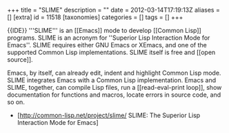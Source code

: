 +++
title = "SLIME"
description = ""
date = 2012-03-14T17:19:13Z
aliases = []
[extra]
id = 11518
[taxonomies]
categories = []
tags = []
+++

{{IDE}}
'''SLIME''' is an [[Emacs]] mode to develop [[Common Lisp]] programs. SLIME is an acronym for ''Superior Lisp Interaction Mode for Emacs''. SLIME requires either GNU Emacs or XEmacs, and one of the supported Common Lisp implementations. SLIME itself is free and [[open source]].

Emacs, by itself, can already edit, indent and highlight Common Lisp mode. SLIME integrates Emacs with a Common Lisp implementation. Emacs and SLIME, together, can compile Lisp files, run a [[read-eval-print loop]], show documentation for functions and macros, locate errors in source code, and so on.

* [http://common-lisp.net/project/slime/ SLIME: The Superior Lisp Interaction Mode for Emacs]

